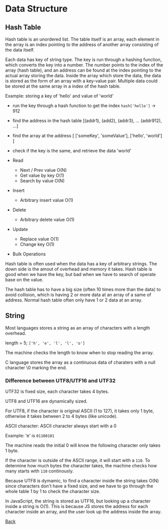 # Data Structure

## Hash Table
Hash table is an unordered list. The table itself is an array, each element in the array is an index pointing to the address of another array consisting of the data itself.

Each data has key of string type. The key is run through a hashing function, which converts the key into a number. The number points to the index of the array (hash table), and an address can be found at the index pointing to the actual array storing the data. Inside the array which store the data, the data is stored as the form of an array with a key-value pair. Multiple data could be stored at the same array in a index of the hash table.

Example: storing a key of 'hello' and value of 'world'
- run the key through a hash function to get the index
  `hash['hello']` -> 912
- find the address in the hash table
  [(addr1), (add2), (addr3), ... (addr912), ...]
- find the array at the address
  [
    ['someKey', 'someValue'],
    ['hello', 'world']
  ]
- check if the key is the same, and retrieve the data
  'world'

- Read
  - Next / Prev value      O(N)
  - Get value by key       O(1)
  - Search by value        O(N)
- Insert
  - Arbitrary insert value O(1)
- Delete
  - Arbitrary delete value O(1)
- Update
  - Replace value          O(1)
  - Change key             O(1)
- Bulk Operations

Hash table is often used when the data has a key of arbitrary strings. The down side is the amout of overhead and memory it takes. Hash table is good when we have the key, but bad when we have to search of operate base on the value.

The hash table has to have a big size (often 10 times more than the data) to avoid collision, which is having 2 or more data at an array of a same of address. Normal hash table often only have 1 or 2 data at an array.

## String

Most languages stores a string as an array of characters with a length overhead.

length = 5; `['h', 'e', 'l', 'l', 'o']`

The machine checks the length to know when to stop reading the array.

C language stores the array as a continuous data of charaters with a null character \0 marking the end.

### Difference between UTF8/UTF16 and UTF32
UTF32 is fixed size, each character takes 4 bytes.

UTF8 and UTF16 are dynamically sized.

For UTF8, if the character is original ASCII (1 to 127), it takes only 1 byte, otherwise it takes between 2 to 4 bytes (like unicode).

ASCII character: ASCII character always start with a 0

Example: 'e' is `01100101`

The machine reads the initial 0 will know the following character only takes 1 byte.

If the character is outside of the ASCII range, it will start with a `110`. To determine how much bytes the character takes, the machine checks how many starts with `110` continously.

Because UTF8 is dymamic, to find a character inside the string takes O(N) since characters don't have a fixed size, and we have to go through the whole table 1 by 1 to check the character size.

In JavaScript, the string is stored as UTF16, but looking up a character inside a string is O(1). This is because JS stores the address for each character inside an array, and the user look up the address inside the array.

[Back](../../README.md)

